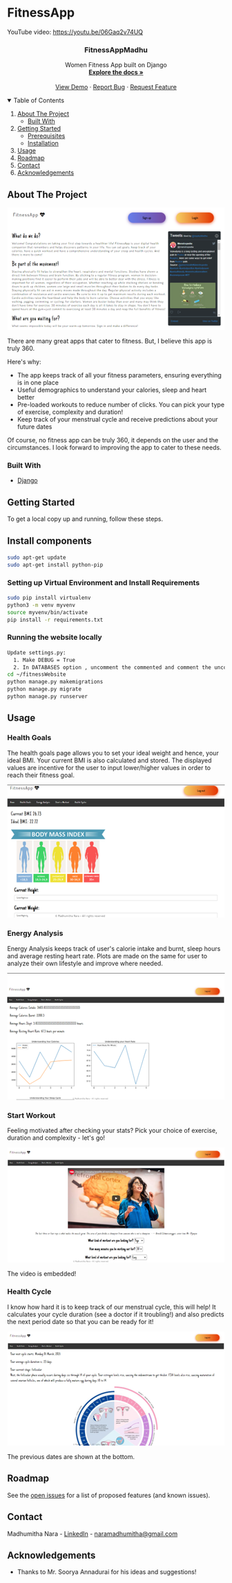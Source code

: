 # FitnessApp


YouTube video: https://youtu.be/06Gaq2v74UQ


<p align="center">


  <h3 align="center">FitnessAppMadhu</h3>

  <p align="center">
    Women Fitness App built on Django
    <br />
    <a href="https://github.com/madhumithanara/FitnessApp"><strong>Explore the docs »</strong></a>
    <br />
    <br />
    <a href="https://fitness-app-by-madhu.herokuapp.com/">View Demo</a>
    ·
    <a href="https://github.com/madhumithanara/FitnessApp/issues">Report Bug</a>
    ·
    <a href="https://github.com/madhumithanara/FitnessApp/issues">Request Feature</a>
  </p>
</p>



<!-- TABLE OF CONTENTS -->
<details open="open">
  <summary>Table of Contents</summary>
  <ol>
    <li>
      <a href="#about-the-project">About The Project</a>
      <ul>
        <li><a href="#built-with">Built With</a></li>
      </ul>
    </li>
    <li>
      <a href="#getting-started">Getting Started</a>
      <ul>
        <li><a href="#prerequisites">Prerequisites</a></li>
        <li><a href="#installation">Installation</a></li>
      </ul>
    </li>
    <li><a href="#usage">Usage</a></li>
    <li><a href="#roadmap">Roadmap</a></li>
    <li><a href="#contact">Contact</a></li>
    <li><a href="#acknowledgements">Acknowledgements</a></li>
  </ol>
</details>


## About The Project

  ![alt text](https://github.com/madhumithanara/FitnessAppDemo/blob/main/homepage.PNG?raw=true)
  
There are many great apps that cater to fitness. But, I believe this app is truly 360.

Here's why:
* The app keeps track of all your fitness parameters, ensuring everything is in one place
* Useful demographics to understand your calories, sleep and heart better
* Pre-loaded workouts to reduce number of clicks. You can pick your type of exercise, complexity and duration!
* Keep track of your menstrual cycle and receive predictions about your future dates

Of course, no fitness app can be truly 360, it depends on the user and the circumstances. I look forward to improving the app to cater to these needs.


### Built With

* [Django](https://www.djangoproject.com/)


<!-- GETTING STARTED -->
## Getting Started

To get a local copy up and running, follow these steps.

## Install components
```bash
sudo apt-get update
sudo apt-get install python-pip 
```

### Setting up Virtual Environment and Install Requirements
```bash
sudo pip install virtualenv
python3 -m venv myvenv
source myvenv/bin/activate
pip install -r requirements.txt
```

### Running the website locally
```bash
Update settings.py:
  1. Make DEBUG = True
  2. In DATABASES option , uncomment the commented and comment the uncomment 
cd ~/fitnessWebsite
python manage.py makemigrations
python manage.py migrate
python manage.py runserver
```



<!-- USAGE EXAMPLES -->
## Usage

### Health Goals

The health goals page allows you to set your ideal weight and hence, your ideal BMI. Your current BMI is also calculated and stored. The displayed values are incentive for the user to input lower/higher values in order to reach their fitness goal.

![alt text](https://github.com/madhumithanara/FitnessAppDemo/blob/main/goals.PNG?raw=true)

### Energy Analysis

Energy Analysis keeps track of user's calorie intake and burnt, sleep hours and average resting heart rate. Plots are made on the same for user to analyze their own lifestyle and improve where needed.

![alt text](https://github.com/madhumithanara/FitnessAppDemo/blob/main/energy.PNG?raw=true)


### Start Workout

Feeling motivated after checking your stats? Pick your choice of exercise, duration and complexity - let's go!

![alt text](https://github.com/madhumithanara/FitnessAppDemo/blob/main/workout.PNG?raw=true)

The video is embedded!
### Health Cycle

I know how hard it is to keep track of our menstrual cycle, this will help! It calculates your cycle duration (see a doctor if it troubling!) and also predicts the next period date so that you can be ready for it!

![alt text](https://github.com/madhumithanara/FitnessAppDemo/blob/main/cycle.PNG?raw=true)

The previous dates are shown at the bottom.

<!-- ROADMAP -->
## Roadmap

See the [open issues](https://github.com/madhumithanara/FitnessApp/issues) for a list of proposed features (and known issues).


<!-- CONTACT -->
## Contact

Madhumitha Nara - [LinkedIn](https://www.linkedin.com/in/madhumitha-nara/) - naramadhumitha@gmail.com

<!-- ACKNOWLEDGEMENTS -->
## Acknowledgements
* Thanks to Mr. Soorya Annadurai for his ideas and suggestions! 
